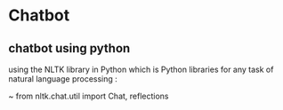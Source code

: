 # Chatbot

## chatbot using python
using the NLTK library in Python which is Python libraries for any task of natural language processing : 

~ from nltk.chat.util import Chat, reflections
